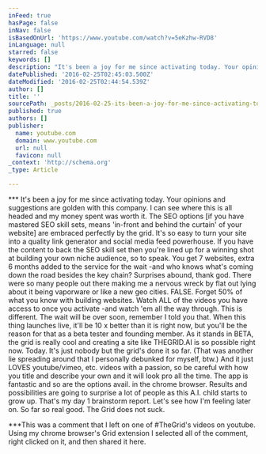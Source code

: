 ```yaml
---
inFeed: true
hasPage: false
inNav: false
isBasedOnUrl: 'https://www.youtube.com/watch?v=5eKzhw-RVD8'
inLanguage: null
starred: false
keywords: []
description: "It's been a joy for me since activating today. Your opinions and suggestions are golden with this company. I can see where this is all headed and my money spent"
datePublished: '2016-02-25T02:45:03.500Z'
dateModified: '2016-02-25T02:44:54.539Z'
author: []
title: ''
sourcePath: _posts/2016-02-25-its-been-a-joy-for-me-since-activating-today-your-opinions.md
published: true
authors: []
publisher:
  name: youtube.com
  domain: www.youtube.com
  url: null
  favicon: null
_context: 'http://schema.org'
_type: Article

---
```

\*\*\* It's been a joy for me since activating today. Your opinions and suggestions are golden with this company. I can see where this is all headed and my money spent was worth it. The SEO options \[if you have mastered SEO skill sets, means 'in-front and behind the curtain' of your website\] are embraced perfectly by the grid. It's so easy to turn your site into a quality link generator and social media feed powerhouse. If you have the content to back the SEO skill set then you're lined up for a winning shot at building your own niche audience, so to speak. You get 7 websites, extra 6 months added to the service for the wait -and who knows what's coming down the road besides the key chain? Surprises abound, thank god. There were so many people out there making me a nervous wreck by flat out lying about it being vaporware or like a new geo cities. FALSE. Forget 50% of what you know with building websites. Watch ALL of the videos you have access to once you activate -and watch 'em all the way through. This is different. The wait will be over soon, remember I told you that. When this thing launches live, it'll be 10 x better than it is right now, but you'll be the reason for that as a beta tester and founding member. As it stands in BETA, the grid is really cool and creating a site like THEGRID.AI is so possible right now. Today. It's just nobody but the grid's done it so far. (That was another lie spreading around that I personally debunked for myself, btw.) And it just LOVES youtube/vimeo, etc. videos with a passion, so be careful with how you title and describe your own and it will look pro all the time. The app is fantastic and so are the options avail. in the chrome browser. Results and possibilities are going to surprise a lot of people as this A.I. child starts to grow up.﻿ That's my day 1 brainstorm report. Let's see how I'm feeling later on. So far so real good. The Grid does not suck. 

\*\*\*This was a comment that I left on one of \#TheGrid's videos on youtube. Using my chrome browser's Grid extension I selected all of the comment, right clicked on it, and then shared it here.